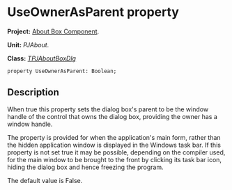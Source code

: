 <a href='Hidden comment: 
$Rev$
$Date$
'></a>

# UseOwnerAsParent property #

**Project:** [About Box Component](AboutBoxComponent.md).

**Unit:** _PJAbout_.

**Class:** _[TPJAboutBoxDlg](TPJAboutBoxDlg.md)_

```
property UseOwnerAsParent: Boolean;
```

## Description ##

When true this property sets the dialog box's parent to be the window handle of the control that owns the dialog box, providing the owner has a window handle.

The property is provided for when the application's main form, rather than the hidden application window is displayed in the Windows task bar. If this property is not set true it may be possible, depending on the compiler used, for the main window to be brought to the front by clicking its task bar icon, hiding the dialog box and hence freezing the program.

The default value is False.